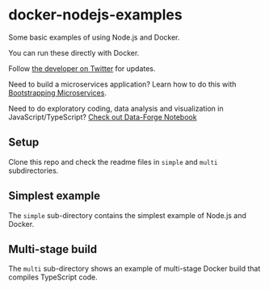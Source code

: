 # docker-nodejs-examples

Some basic examples of using Node.js and Docker.

You can run these directly with Docker.

Follow [the developer on Twitter](https://twitter.com/codecapers) for updates. 

Need to build a microservices application? Learn how to do this with [Bootstrapping Microservices](http://bit.ly/2o0aDsP).

Need to do exploratory coding, data analysis and visualization in JavaScript/TypeScript? [Check out Data-Forge Notebook](http://www.data-forge-notebook.com/)

## Setup

Clone this repo and check the readme files in `simple` and `multi` subdirectories.

## Simplest example

The `simple` sub-directory contains the simplest example of Node.js and Docker.

## Multi-stage build 

The `multi` sub-directory shows an example of multi-stage Docker build that compiles TypeScript code.
